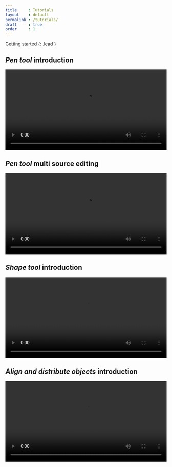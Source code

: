```yaml
---
title     : Tutorials
layout    : default
permalink : /tutorials/
draft     : true
order     : 1
---
```


Getting started
{: .lead }


*Pen tool* introduction
-------
<video src="{{ site.url }}/videos/pen-tool-introduction.mp4" controls="controls" style="width: 100%; max-width: 600px">
</video>

*Pen tool* multi source editing
-------
<video src="{{ site.url }}/videos/pen-tool-multi-source-editing.mp4" controls="controls" style="width: 100%; max-width: 600px">
</video>

*Shape tool* introduction
-------
<video src="{{ site.url }}/videos/shape-tool-introduction.mp4" controls="controls" style="width: 100%; max-width: 600px">
</video>

*Align and distribute objects* introduction
-------
<video src="{{ site.url }}/videos/align-distribute-objects.mp4" controls="controls" style="width: 100%; max-width: 600px">
</video>